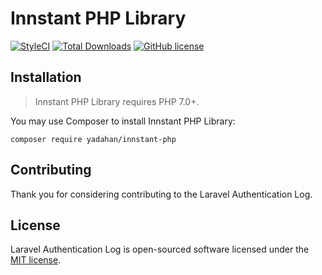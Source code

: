 # Innstant PHP Library

[![StyleCI](https://styleci.io/repos/129633563/shield?branch=master&style=flat)](https://styleci.io/repos/129633563)
[![Total Downloads](https://poser.pugx.org/yadahan/innstant-php/downloads?format=flat)](https://packagist.org/packages/yadahan/innstant-php)
[![GitHub license](https://img.shields.io/badge/license-MIT-blue.svg?style=flat)](https://raw.githubusercontent.com/yadahan/innstant-php/master/LICENSE)

## Installation

> Innstant PHP Library requires PHP 7.0+.

You may use Composer to install Innstant PHP Library:

    composer require yadahan/innstant-php

## Contributing

Thank you for considering contributing to the Laravel Authentication Log.

## License

Laravel Authentication Log is open-sourced software licensed under the [MIT license](http://opensource.org/licenses/MIT).
